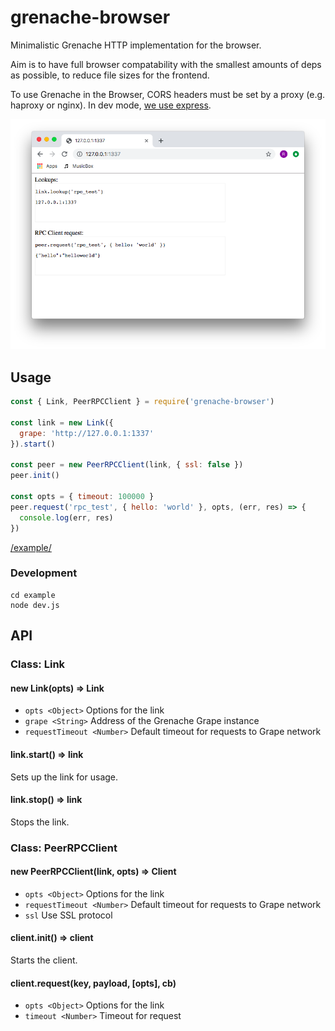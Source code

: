 # grenache-browser

Minimalistic Grenache HTTP implementation for the browser.

Aim is to have full browser compatability with the smallest amounts of deps as possible, to reduce file sizes for the frontend.

To use Grenache in the Browser, CORS headers must be set by a proxy (e.g. haproxy or nginx). In dev mode, [we use express](/example/dev.js).

![browser.png](browser.png)


## Usage

```js
const { Link, PeerRPCClient } = require('grenache-browser')

const link = new Link({
  grape: 'http://127.0.0.1:1337'
}).start()

const peer = new PeerRPCClient(link, { ssl: false })
peer.init()

const opts = { timeout: 100000 }
peer.request('rpc_test', { hello: 'world' }, opts, (err, res) => {
  console.log(err, res)
})
```

[/example/](/example/)


### Development

```
cd example
node dev.js
```

## API

### Class: Link

#### new Link(opts) => Link

 - `opts <Object>` Options for the link
  - `grape <String>` Address of the Grenache Grape instance
  - `requestTimeout <Number>` Default timeout for requests to Grape network


#### link.start() => link

Sets up the link for usage.

#### link.stop()  => link

Stops the link.


### Class: PeerRPCClient

#### new PeerRPCClient(link, opts) => Client


 - `opts <Object>` Options for the link
  - `requestTimeout <Number>` Default timeout for requests to Grape network
  - `ssl` Use SSL protocol


#### client.init() => client

Starts the client.

#### client.request(key, payload, [opts], cb)

 - `opts <Object>` Options for the link
  - `timeout <Number>` Timeout for request

